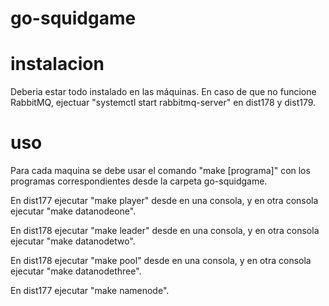 # go-squidgame

# instalacion

Deberia estar todo instalado en las máquinas. En caso de que no funcione RabbitMQ, ejectuar "systemctl start rabbitmq-server" en dist178 y dist179.

# uso

Para cada maquina se debe usar el comando "make [programa]" con los programas correspondientes desde la carpeta go-squidgame.

En dist177 ejecutar "make player" desde en una consola, y en otra consola ejecutar "make datanodeone".

En dist178 ejecutar "make leader" desde en una consola, y en otra consola ejecutar "make datanodetwo".

En dist178 ejecutar "make pool" desde en una consola, y en otra consola ejecutar "make datanodethree".

En dist177 ejecutar "make namenode".